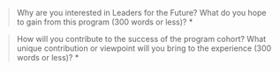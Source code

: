 > Why are you interested in Leaders for the Future? What do you hope to gain
> from this program (300 words or less)? *



> How will you contribute to the success of the program cohort? What unique
> contribution or viewpoint will you bring to the experience (300 words or
> less)? *

